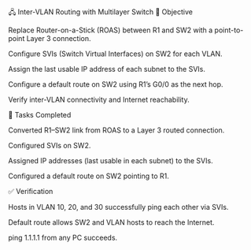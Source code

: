 🖧 Inter-VLAN Routing with Multilayer Switch
🎯 Objective

Replace Router-on-a-Stick (ROAS) between R1 and SW2 with a point-to-point Layer 3 connection.

Configure SVIs (Switch Virtual Interfaces) on SW2 for each VLAN.

Assign the last usable IP address of each subnet to the SVIs.

Configure a default route on SW2 using R1’s G0/0 as the next hop.

Verify inter-VLAN connectivity and Internet reachability.

📝 Tasks Completed

Converted R1–SW2 link from ROAS to a Layer 3 routed connection.

Configured SVIs on SW2.

Assigned IP addresses (last usable in each subnet) to the SVIs.

Configured a default route on SW2 pointing to R1.

✅ Verification

Hosts in VLAN 10, 20, and 30 successfully ping each other via SVIs.

Default route allows SW2 and VLAN hosts to reach the Internet.

ping 1.1.1.1 from any PC succeeds.
